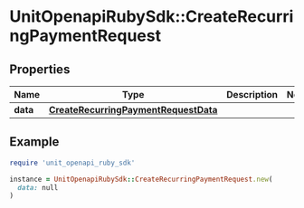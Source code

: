 # UnitOpenapiRubySdk::CreateRecurringPaymentRequest

## Properties

| Name | Type | Description | Notes |
| ---- | ---- | ----------- | ----- |
| **data** | [**CreateRecurringPaymentRequestData**](CreateRecurringPaymentRequestData.md) |  |  |

## Example

```ruby
require 'unit_openapi_ruby_sdk'

instance = UnitOpenapiRubySdk::CreateRecurringPaymentRequest.new(
  data: null
)
```

